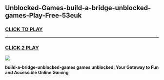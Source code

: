 
## Unblocked-Games-build-a-bridge-unblocked-games-Play-Free-53euk
<h3>
<a href="https://premium76.site?title=build-a-bridge-unblocked-games&ref=17A">CLICK TO PLAY</a></h3>
<hr>

<h3>
<a href="https://premium76.site?title=build-a-bridge-unblocked-games&ref=17A">CLICK 2 PLAY</a>
  
</h3>

<a href="https://premium76.site?title=build-a-bridge-unblocked-games&ref=17A"><img src="https://clearcache.store/games.png"></a>


**build-a-bridge-unblocked-games games unblocked: Your Gateway to Fun and Accessible Online Gaming**
